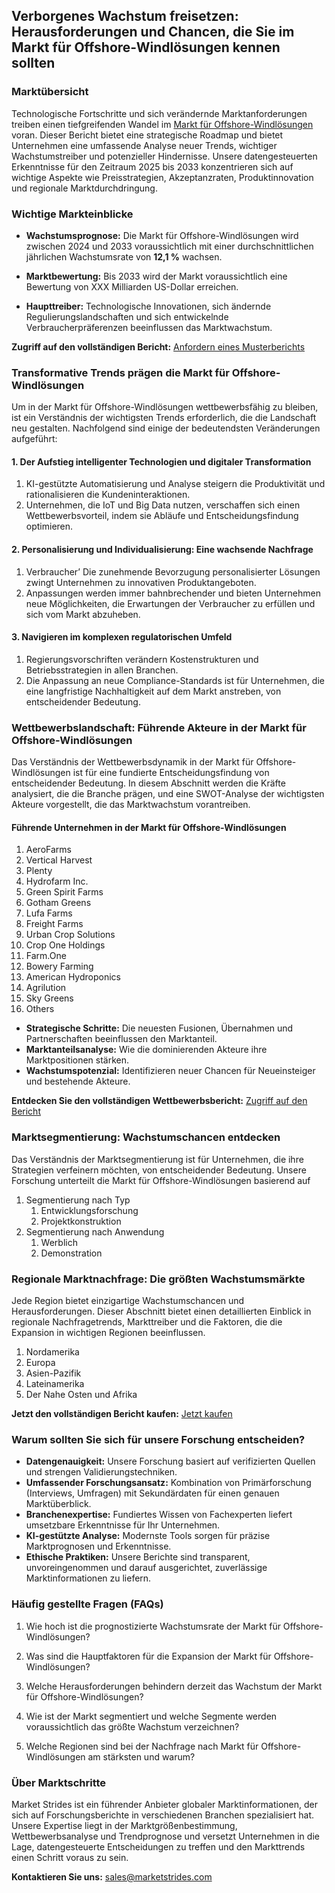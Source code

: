 <h2>Verborgenes Wachstum freisetzen: Herausforderungen und Chancen, die Sie im Markt f&uuml;r Offshore-Windl&ouml;sungen kennen sollten</h2>
<h3>Markt&uuml;bersicht&nbsp;</h3>
<p>Technologische Fortschritte und sich ver&auml;ndernde Marktanforderungen treiben einen tiefgreifenden Wandel im <a href="https://marketstrides.com/report/offshore-wind-solutions-market">Markt f&uuml;r Offshore-Windl&ouml;sungen</a> voran.&nbsp;Dieser Bericht bietet eine strategische Roadmap und bietet Unternehmen eine umfassende Analyse neuer Trends, wichtiger Wachstumstreiber und potenzieller Hindernisse. Unsere datengesteuerten Erkenntnisse f&uuml;r den Zeitraum 2025 bis 2033 konzentrieren sich auf wichtige Aspekte wie Preisstrategien, Akzeptanzraten, Produktinnovation und regionale Marktdurchdringung.</p>
<h3>Wichtige Markteinblicke</h3>
<ul>
<li>
<p><strong>Wachstumsprognose:</strong> Die Markt f&uuml;r Offshore-Windl&ouml;sungen wird zwischen 2024 und 2033 voraussichtlich mit einer durchschnittlichen j&auml;hrlichen Wachstumsrate von <strong>12,1 %</strong> wachsen.</p>
</li>
<li>
<p><strong>Marktbewertung:</strong> Bis 2033 wird der Markt voraussichtlich eine Bewertung von XXX Milliarden US-Dollar erreichen.</p>
</li>
<li>
<p><strong>Haupttreiber:</strong> Technologische Innovationen, sich &auml;ndernde Regulierungslandschaften und sich entwickelnde Verbraucherpr&auml;ferenzen beeinflussen das Marktwachstum.</p>
</li>
</ul>
<p><strong>Zugriff auf den vollst&auml;ndigen Bericht:</strong> <a href="https://marketstrides.com/request-sample/offshore-wind-solutions-market">Anfordern eines Musterberichts</a></p>
<h3>Transformative Trends pr&auml;gen die Markt f&uuml;r Offshore-Windl&ouml;sungen</h3>
<p>Um in der Markt f&uuml;r Offshore-Windl&ouml;sungen wettbewerbsf&auml;hig zu bleiben, ist ein Verst&auml;ndnis der wichtigsten Trends erforderlich, die die Landschaft neu gestalten. Nachfolgend sind einige der bedeutendsten Ver&auml;nderungen aufgef&uuml;hrt:</p>
<h4>1. Der Aufstieg intelligenter Technologien und digitaler Transformation</h4>
<ol>
<li>KI-gest&uuml;tzte Automatisierung und Analyse steigern die Produktivit&auml;t und rationalisieren die Kundeninteraktionen.</li>
<li>Unternehmen, die IoT und Big Data nutzen, verschaffen sich einen Wettbewerbsvorteil, indem sie Abl&auml;ufe und Entscheidungsfindung optimieren.</li>
</ol>
<h4>2. Personalisierung und Individualisierung: Eine wachsende Nachfrage</h4>
<ol>
<li>Verbraucher&rsquo; Die zunehmende Bevorzugung personalisierter L&ouml;sungen zwingt Unternehmen zu innovativen Produktangeboten.</li>
<li>Anpassungen werden immer bahnbrechender und bieten Unternehmen neue M&ouml;glichkeiten, die Erwartungen der Verbraucher zu erf&uuml;llen und sich vom Markt abzuheben.</li>
</ol>
<h4>3. Navigieren im komplexen regulatorischen Umfeld</h4>
<ol>
<li>Regierungsvorschriften ver&auml;ndern Kostenstrukturen und Betriebsstrategien in allen Branchen.</li>
<li>Die Anpassung an neue Compliance-Standards ist f&uuml;r Unternehmen, die eine langfristige Nachhaltigkeit auf dem Markt anstreben, von entscheidender Bedeutung.</li>
</ol>
<h3>Wettbewerbslandschaft: F&uuml;hrende Akteure in der Markt f&uuml;r Offshore-Windl&ouml;sungen</h3>
<p>Das Verst&auml;ndnis der Wettbewerbsdynamik in der Markt f&uuml;r Offshore-Windl&ouml;sungen ist f&uuml;r eine fundierte Entscheidungsfindung von entscheidender Bedeutung. In diesem Abschnitt werden die Kr&auml;fte analysiert, die die Branche pr&auml;gen, und eine SWOT-Analyse der wichtigsten Akteure vorgestellt, die das Marktwachstum vorantreiben.</p>
<h4>F&uuml;hrende Unternehmen in der Markt f&uuml;r Offshore-Windl&ouml;sungen</h4>
<ol>
<li>AeroFarms</li>
<li>Vertical Harvest</li>
<li>Plenty</li>
<li>Hydrofarm Inc.</li>
<li>Green Spirit Farms</li>
<li>Gotham Greens</li>
<li>Lufa Farms</li>
<li>Freight Farms</li>
<li>Urban Crop Solutions</li>
<li>Crop One Holdings</li>
<li>Farm.One</li>
<li>Bowery Farming</li>
<li>American Hydroponics</li>
<li>Agrilution</li>
<li>Sky Greens</li>
<li>Others</li>
</ol>
<ul>
<li><strong>Strategische Schritte:</strong> Die neuesten Fusionen, &Uuml;bernahmen und Partnerschaften beeinflussen den Marktanteil.</li>
<li><strong>Marktanteilsanalyse:</strong> Wie die dominierenden Akteure ihre Marktpositionen st&auml;rken.</li>
<li><strong>Wachstumspotenzial:</strong> Identifizieren neuer Chancen f&uuml;r Neueinsteiger und bestehende Akteure.</li>
</ul>
<p><strong>Entdecken Sie den vollst&auml;ndigen Wettbewerbsbericht:</strong> <a href="https://marketstrides.com/report/offshore-wind-solutions-market">Zugriff auf den Bericht</a></p>
<h3>Marktsegmentierung: Wachstumschancen entdecken</h3>
<p>Das Verst&auml;ndnis der Marktsegmentierung ist f&uuml;r Unternehmen, die ihre Strategien verfeinern m&ouml;chten, von entscheidender Bedeutung. Unsere Forschung unterteilt die Markt f&uuml;r Offshore-Windl&ouml;sungen basierend auf</p>
<ol>
<li>Segmentierung nach Typ
<ol>
<li>Entwicklungsforschung</li>
<li>Projektkonstruktion</li>
</ol>
</li>
<li>Segmentierung nach Anwendung
<ol>
<li>Werblich</li>
<li>Demonstration</li>
</ol>
</li>
</ol>
<h3>Regionale Marktnachfrage: Die gr&ouml;&szlig;ten Wachstumsm&auml;rkte</h3>
<p>Jede Region bietet einzigartige Wachstumschancen und Herausforderungen. Dieser Abschnitt bietet einen detaillierten Einblick in regionale Nachfragetrends, Markttreiber und die Faktoren, die die Expansion in wichtigen Regionen beeinflussen.</p>
<ol>
<li>Nordamerika</li>
<li>Europa</li>
<li>Asien-Pazifik</li>
<li>Lateinamerika</li>
<li>Der Nahe Osten und Afrika</li>
</ol>
<p><strong>Jetzt den vollst&auml;ndigen Bericht kaufen:</strong> <a href="https://marketstrides.com/buyNow/offshore-wind-solutions-market?price=single_price">Jetzt kaufen</a></p>
<h3>Warum sollten Sie sich f&uuml;r unsere Forschung entscheiden?</h3>
<ul>
<li><strong>Datengenauigkeit:</strong> Unsere Forschung basiert auf verifizierten Quellen und strengen Validierungstechniken.</li>
<li><strong>Umfassender Forschungsansatz:</strong> Kombination von Prim&auml;rforschung (Interviews, Umfragen) mit Sekund&auml;rdaten f&uuml;r einen genauen Markt&uuml;berblick.</li>
<li><strong>Branchenexpertise:</strong> Fundiertes Wissen von Fachexperten liefert umsetzbare Erkenntnisse f&uuml;r Ihr Unternehmen.</li>
<li><strong>KI-gest&uuml;tzte Analyse:</strong> Modernste Tools sorgen f&uuml;r pr&auml;zise Marktprognosen und Erkenntnisse.</li>
<li><strong>Ethische Praktiken:</strong> Unsere Berichte sind transparent, unvoreingenommen und darauf ausgerichtet, zuverl&auml;ssige Marktinformationen zu liefern.</li>
</ul>
<h3>H&auml;ufig gestellte Fragen (FAQs)</h3>
<ol>
<li>
<p>Wie hoch ist die prognostizierte Wachstumsrate der Markt f&uuml;r Offshore-Windl&ouml;sungen?</p>
</li>
<li>
<p>Was sind die Hauptfaktoren f&uuml;r die Expansion der Markt f&uuml;r Offshore-Windl&ouml;sungen?</p>
</li>
<li>
<p>Welche Herausforderungen behindern derzeit das Wachstum der Markt f&uuml;r Offshore-Windl&ouml;sungen?</p>
</li>
<li>
<p>Wie ist der Markt segmentiert und welche Segmente werden voraussichtlich das gr&ouml;&szlig;te Wachstum verzeichnen?</p>
</li>
<li>
<p>Welche Regionen sind bei der Nachfrage nach Markt f&uuml;r Offshore-Windl&ouml;sungen am st&auml;rksten und warum?</p>
</li>
</ol>
<h3><strong>&Uuml;ber Marktschritte</strong></h3>
<p>Market Strides ist ein f&uuml;hrender Anbieter globaler Marktinformationen, der sich auf Forschungsberichte in verschiedenen Branchen spezialisiert hat. Unsere Expertise liegt in der Marktgr&ouml;&szlig;enbestimmung, Wettbewerbsanalyse und Trendprognose und versetzt Unternehmen in die Lage, datengesteuerte Entscheidungen zu treffen und den Markttrends einen Schritt voraus zu sein.</p>
<p><strong>Kontaktieren Sie uns:</strong> <a href="mailto:sales@marketstrides.com">sales@marketstrides.com</a></p>
